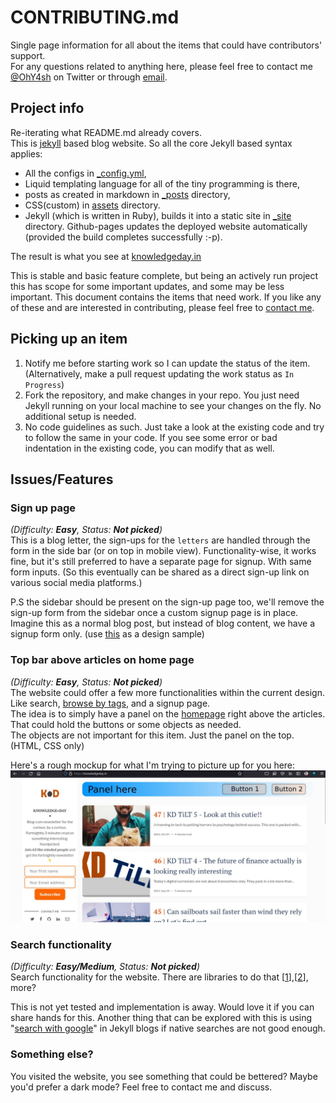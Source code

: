 # CONTRIBUTING.md
Single page information for all about the items that could have contributors' support.  
For any questions related to anything here, please feel free to contact me [@OhY4sh](https://twitter.com/ohy4sh) on Twitter or through [email](mailto:ohyash@hotmail.com).  

## Project info
Re-iterating what README.md already covers.  
This is [jekyll](https://jekyllrb.com/) based blog website. So all the core Jekyll based syntax applies: 
- All the configs in [_config.yml](_config.yml), 
- Liquid templating language for all of the tiny programming is there, 
- posts as created in markdown in [_posts](/_posts/) directory, 
- CSS(custom) in [assets](/assets) directory.  
- Jekyll (which is written in Ruby), builds it into a static site in [_site](_site/) directory. Github-pages updates the deployed website automatically (provided the build completes successfully :-p).  

The result is what you see at [knowledgeday.in](https://knowledgeday.in)  
  
  
This is stable and basic feature complete, but being an actively run project this has scope for some important updates, and some may be less important. This document contains the items that need work. If you like any of these and are interested in contributing, please feel free to [contact me](mailto:ohyash@hotmail.com).   

## Picking up an item

1. Notify me before starting work so I can update the status of the item. (Alternatively, make a pull request updating the work status as `In Progress`)  
2. Fork the repository, and make changes in your repo. You just need Jekyll running on your local machine to see your changes on the fly. No additional setup is needed.  
3. No code guidelines as such. Just take a look at the existing code and try to follow the same in your code. If you see some error or bad indentation in the existing code, you can modify that as well.  

## Issues/Features

### Sign up page
_(Difficulty: **Easy**, Status: **Not picked**)_  
This is a blog letter, the sign-ups for the `letters` are handled through the form in the side bar (or on top in mobile view). Functionality-wise, it works fine, but it's still preferred to have a separate page for signup. With same form inputs. (So this eventually can be shared as a direct sign-up link on various social media platforms.)  

P.S the sidebar should be present on the sign-up page too, we'll remove the sign-up form from the sidebar once a custom signup page is in place. Imagine this as a normal blog post, but instead of blog content, we have a signup form only. (use [this](https://perspectiveix.substack.com/) as a design sample)  

### Top bar above articles on home page
_(Difficulty: **Easy**, Status: **Not picked**)_  
The website could offer a few more functionalities within the current design. Like search, [browse by tags](https://knowledgeday.in/tags/), and a signup page.  
The idea is to simply have a panel on the [homepage]() right above the articles. That could hold the buttons or some objects as needed.   
The objects are not important for this item. Just the panel on the top. (HTML, CSS only)  

Here's a rough mockup for what I'm trying to picture up for you here:
![KD Home panel mockup](assets/img/kd_home_panel_design.jpg)  

### Search functionality
_(Difficulty: **Easy/Medium**, Status: **Not picked**)_  
Search functionality for the website. There are libraries to do that [[1](https://github.com/christian-fei/Simple-Jekyll-Search)],[[2](https://www.alaycock.co.uk/2016/02/setting-up-lunr-js-in-jekyll)], more?  

This is not yet tested and implementation is away. Would love it if you can share hands for this. Another thing that can be explored with this is using "[search with google](https://talk.jekyllrb.com/t/how-to-add-a-search-bar/606/3)" in Jekyll blogs if native searches are not good enough.  

### Something else?
You visited the website, you see something that could be bettered? Maybe you'd prefer a dark mode? Feel free to contact me and discuss.  
